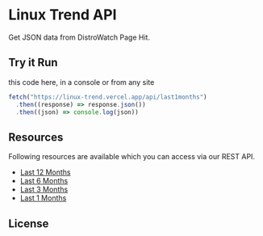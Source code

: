 # Linux Trend API

Get JSON data from DistroWatch Page Hit.

## Try it Run

this code here, in a console or from any site

```js
fetch("https://linux-trend.vercel.app/api/last1months")
  .then((response) => response.json())
  .then((json) => console.log(json))
```

## Resources

Following resources are available which you can access via our REST API.

- [Last 12 Months](https://linux-trend.vercel.app/api/last12months)
- [Last 6 Months](https://linux-trend.vercel.app/api/last6months)
- [Last 3 Months](https://linux-trend.vercel.app/api/last3months)
- [Last 1 Months](https://linux-trend.vercel.app/api/last1months)

## License